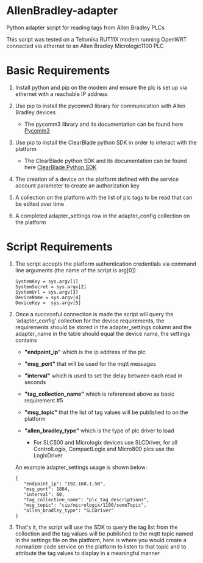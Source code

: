 # AllenBradley-adapter
Python adapter script for reading tags from Allen Bradley PLCs

This script was tested on a Teltonika RUT11X modem running OpenWRT connected via ethernet to an Allen Bradley Micrologic1100 PLC

# Basic Requirements

1. Install python and pip on the modem and ensure the plc is set up via ethernet with a reachable IP address

2. Use pip to install the pycomm3 library for communication with Allen Bradley devices
    - The pycomm3 library and its documentation can be found here [Pycomm3](https://docs.pycomm3.dev/en/latest/index.html)
    
    
3. Use pip to install the ClearBlade python SDK in order to interact with the platform 
    - The ClearBlade python SDK and its documentation can be found here [ClearBlade Python SDK](https://github.com/ClearBlade/ClearBlade-Python-SDK)

4. The creation of a device on the platform defined with the service account parameter to create an authorization key

5. A collection on the platform with the list of plc tags to be read that can be edited over time

6. A completed adapter_settings row in the adapter_config collection on the platform

# Script Requirements

1. The script accepts the platform authentication credentials via command line arguments (the name of the script is arg[0])
    ```
    SystemKey = sys.argv[1]
    SystemSecret = sys.argv[2]
    SystemUrl = sys.argv[3]    
    DeviceName = sys.argv[4]
    DeviceKey =  sys.argv[5] 
    ```
2. Once a successful connection is made the script will query the 'adapter_config' collection for the device requirements, the requirements should be stored in the adapter_settings column and the adapter_name in the table should equal the device name, the settings contains
    
    - **"endpoint_ip"**             which is the ip address of the plc
    
    - **"msg_port"**                that will be used for the mqtt messages
    
    - **"interval"**                which is used to set the delay between each read in seconds
    
    - **"tag_collection_name"**     which is referenced above as basic requirement #5
    
    - **"msg_topic"**               that the list of tag values will be published to on the platform
    
    - **"allen_bradley_type"**      which is the type of plc driver to load
    
      - For SLC500 and Micrologix devices use SLCDriver, for all ControlLogix, CompactLogix and Micro800 plcs use the LogixDriver
   
   An example adapter_settings usage is shown below:
   
   ```
   {
      "endpoint_ip": "192.168.1.50",
      "msg_port": 1884, 
      "interval": 60, 
      "tag_collection_name": "plc_tag_descriptions", 
      "msg_topic": "cip/micrologix/1100/someTopic", 
      "allen_bradley_type": "SLCDriver" 
   }
   ```
3. That's it, the script will use the SDK to query the tag list from the collection and the tag values will be published to the mqtt topic named in the settings file on the platform, here is where you would create a normalizer code service on the platform to listen to that topic and to attribute the tag values to display in a meaningful manner

   
